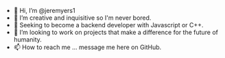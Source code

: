 - 👋 Hi, I’m @jeremyers1
- 👀 I’m creative and inquisitive so I'm never bored.
- 🌱 Seeking to become a backend developer with Javascript or C++. 
- 💞️ I’m looking to work on projects that make a difference for the future of humanity.
- 📫 How to reach me ... message me here on GitHub.

<!---
jeremyers1/jeremyers1 is a ✨ special ✨ repository because its `README.md` (this file) appears on your GitHub profile.
You can click the Preview link to take a look at your changes.
--->
